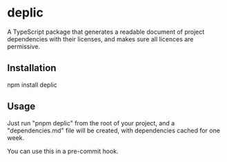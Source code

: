 # deplic

A TypeScript package that generates a readable document of project dependencies with their licenses, and makes sure all licences are permissive.

## Installation
npm install deplic

## Usage

Just run "pnpm deplic" from the root of your project, and a "dependencies.md" file will be created, with dependencies cached for one week.

You can use this in a pre-commit hook.